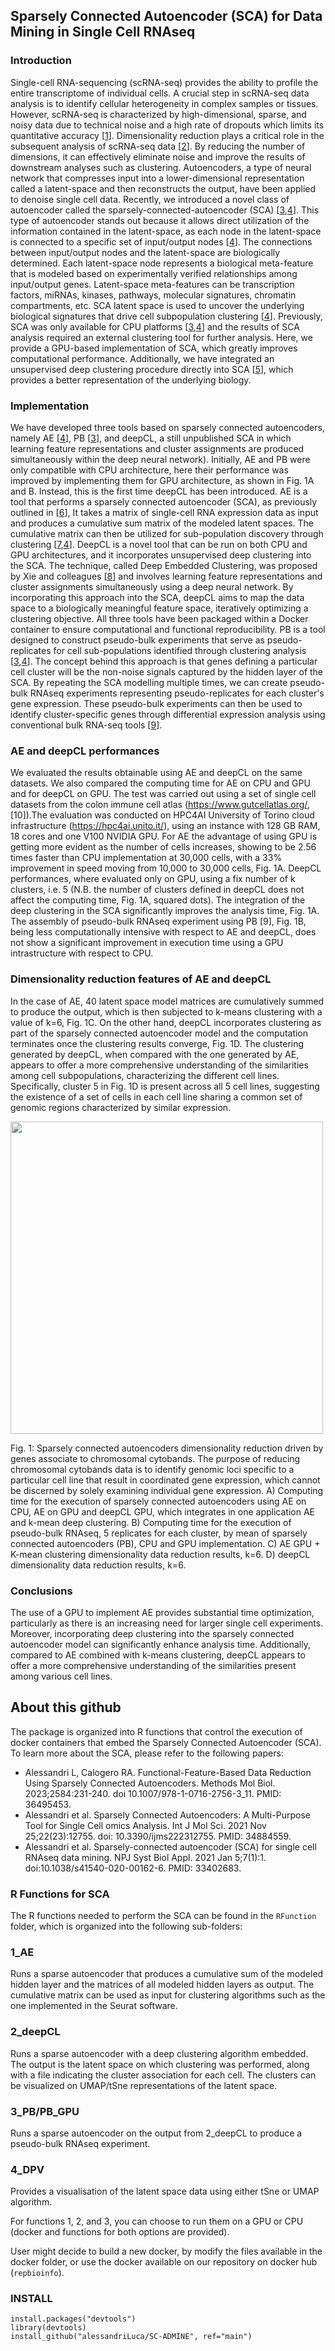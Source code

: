 ## Sparsely Connected Autoencoder (SCA) for Data Mining in Single Cell RNAseq

### Introduction

Single-cell RNA-sequencing (scRNA-seq) provides the ability to profile the entire transcriptome of individual cells. A crucial step in scRNA-seq data analysis is to identify cellular heterogeneity in complex samples or tissues. However, scRNA-seq is characterized by high-dimensional, sparse, and noisy data due to technical noise and a high rate of dropouts which limits its quantitative accuracy [[1](https://pubmed.ncbi.nlm.nih.gov/33959753/)].
Dimensionality reduction plays a critical role in the subsequent analysis of scRNA-seq data [[2](https://pubmed.ncbi.nlm.nih.gov/33833778/)]. By reducing the number of dimensions, it can effectively eliminate noise and improve the results of downstream analyses such as clustering.
Autoencoders, a type of neural network that compresses input into a lower-dimensional representation called a latent-space and then reconstructs the output, have been applied to denoise single cell data. Recently, we introduced a novel class of autoencoder called the sparsely-connected-autoencoder (SCA) [[3](https://pubmed.ncbi.nlm.nih.gov/34884559/),[4](https://pubmed.ncbi.nlm.nih.gov/33402683/)]. This type of autoencoder stands out because it allows direct utilization of the information contained in the latent-space, as each node in the latent-space is connected to a specific set of input/output nodes [[4](https://pubmed.ncbi.nlm.nih.gov/33402683/)].
The connections between input/output nodes and the latent-space are biologically determined. Each latent-space node represents a biological meta-feature that is modeled based on experimentally verified relationships among input/output genes. Latent-space meta-features can be transcription factors, miRNAs, kinases, pathways, molecular signatures, chromatin compartments, etc. SCA latent space is used to uncover the underlying biological signatures that drive cell subpopulation clustering [[4](https://pubmed.ncbi.nlm.nih.gov/33402683/)].
Previously, SCA was only available for CPU platforms [[3](https://pubmed.ncbi.nlm.nih.gov/34884559/),[4](https://pubmed.ncbi.nlm.nih.gov/33402683/)] and the results of SCA analysis required an external clustering tool for further analysis. Here, we provide a GPU-based implementation of SCA, which greatly improves computational performance. Additionally, we have integrated an unsupervised deep clustering procedure directly into SCA [[5](https://arxiv.org/abs/1511.06335)], which provides a better representation of the underlying biology.

### Implementation

We have developed three tools based on sparsely connected autoencoders, namely AE [[4](https://pubmed.ncbi.nlm.nih.gov/33402683/)], PB [[3](https://pubmed.ncbi.nlm.nih.gov/34884559/)], and deepCL, a still unpublished SCA in which learning feature representations and cluster assignments are produced simultaneously within the deep neural network). Initially, AE and PB were only compatible with CPU architecture, here their performance was improved by implementing them for GPU architecture, as shown in Fig. 1A and B. Instead, this is the first time deepCL has been introduced.
AE is a tool that performs a sparsely connected autoencoder (SCA), as previously outlined in [[6](https://pubmed.ncbi.nlm.nih.gov/36495453/)], It takes a matrix of single-cell RNA expression data as input and produces a cumulative sum matrix of the modeled latent spaces. The cumulative matrix can then be utilized for sub-population discovery through clustering [[7](https://pubmed.ncbi.nlm.nih.gov/36410733/),[4](https://pubmed.ncbi.nlm.nih.gov/33402683/)].
DeepCL is a novel tool that can be run on both CPU and GPU architectures, and it incorporates unsupervised deep clustering into the SCA. The technique, called Deep Embedded Clustering, was proposed by Xie and colleagues [[8](https://arxiv.org/abs/1511.06335)] and involves learning feature representations and cluster assignments simultaneously using a deep neural network. By incorporating this approach into the SCA, deepCL aims to map the data space to a biologically meaningful feature space, iteratively optimizing a clustering objective.
All three tools have been packaged within a Docker container to ensure computational and functional reproducibility. PB is a tool designed to construct pseudo-bulk experiments that serve as pseudo-replicates for cell sub-populations identified through clustering analysis [[3](https://pubmed.ncbi.nlm.nih.gov/34884559/),[4](https://pubmed.ncbi.nlm.nih.gov/33402683/)]. The concept behind this approach is that genes defining a particular cell cluster will be the non-noise signals captured by the hidden layer of the SCA. By repeating the SCA modelling multiple times, we can create pseudo-bulk RNAseq experiments representing pseudo-replicates for each cluster's gene expression. These pseudo-bulk experiments can then be used to identify cluster-specific genes through differential expression analysis using conventional bulk RNA-seq tools [[9](https://pubmed.ncbi.nlm.nih.gov/36495455/)].


### AE and deepCL performances

We evaluated the results obtainable using AE and deepCL on the same datasets. We also compared the computing time for AE on CPU and GPU and for deepCL on GPU. The test was carried out using a set of single cell datasets from the colon immune cell atlas (https://www.gutcellatlas.org/, [10]).The evaluation was conducted on HPC4AI University of Torino cloud infrastructure (https://hpc4ai.unito.it/), using an instance with 128 GB RAM, 18 cores and one V100 NVIDIA GPU. 
For AE the advantage of using GPU is getting more evident as the number of cells increases, showing to be 2.56 times faster than CPU implementation at 30,000 cells, with a 33% improvement in speed moving from 10,000 to 30,000 cells, Fig. 1A. DeepCL performances, where evaluated only on GPU, using a fix number of k clusters, i.e. 5 (N.B. the number of clusters defined in deepCL does not affect the computing time, Fig. 1A, squared dots). The integration of the deep clustering in the SCA significantly improves the analysis time, Fig. 1A. The assembly of pseudo-bulk RNAseq experiment using PB [9], Fig. 1B, being less computationally intensive with respect to AE and deepCL, does not show a significant improvement in execution time using a GPU intrastructure with respect to CPU.

### Dimensionality reduction features of AE and deepCL

In the case of AE, 40 latent space model matrices are cumulatively summed to produce the output, which is then subjected to k-means clustering with a value of k=6, Fig. 1C. On the other hand, deepCL incorporates clustering as part of the sparsely connected autoencoder model and the computation terminates once the clustering results converge, Fig. 1D. The clustering generated by deepCL, when compared with the one generated by AE, appears to offer a more comprehensive understanding of the similarities among cell subpopulations, characterizing the different cell lines. Specifically, cluster 5 in Fig. 1D is present across all 5 cell lines, suggesting the existence of a set of cells in each cell line sharing a common set of genomic regions characterized by similar expression.


<img border="0" src="../../images/fig1_tools_BE1.jpg" width="500px">

Fig. 1: Sparsely connected autoencoders dimensionality reduction driven by genes associate to chromosomal cytobands. The purpose of reducing chromosomal cytobands data is to identify genomic loci specific to a particular cell line that result in coordinated gene expression, which cannot be discerned by solely examining individual gene expression. A) Computing time for the execution of sparsely connected autoencoders using AE on CPU, AE on GPU and deepCL GPU, which integrates in one application AE and k-mean deep clustering. B) Computing time for the execution of pseudo-bulk RNAseq, 5 replicates for each cluster, by mean of sparsely connected autoencoders (PB), CPU and GPU implementation. C) AE GPU + K-mean clustering dimensionality data reduction results, k=6. D) deepCL dimensionality data reduction results, k=6.

### Conclusions

The use of a GPU to implement AE provides substantial time optimization, particularly as there is an increasing need for larger single cell experiments. Moreover, incorporating deep clustering into the sparsely connected autoencoder model can significantly enhance analysis time. Additionally, compared to AE combined with k-means clustering, deepCL appears to offer a more comprehensive understanding of the similarities present among various cell lines.



## About this github

The package is organized into R functions that control the execution of docker containers that embed the Sparsely Connected Autoencoder (SCA). To learn more about the SCA, please refer to the following papers:

- Alessandri L, Calogero RA. Functional-Feature-Based Data Reduction Using Sparsely Connected Autoencoders. Methods Mol Biol. 2023;2584:231-240. doi 10.1007/978-1-0716-2756-3_11. PMID: 36495453.
- Alessandri et al. Sparsely Connected Autoencoders: A Multi-Purpose Tool for Single Cell omics Analysis. Int J Mol Sci. 2021 Nov 25;22(23):12755. doi: 10.3390/ijms222312755. PMID: 34884559.
- Alessandri et al. Sparsely-connected autoencoder (SCA) for single cell RNAseq data mining. NPJ Syst Biol Appl. 2021 Jan 5;7(1):1. doi:10.1038/s41540-020-00162-6. PMID: 33402683.

### R Functions for SCA
The R functions needed to perform the SCA can be found in the `RFunction` folder, which is organized into the following sub-folders:

### 1_AE
Runs a sparse autoencoder that produces a cumulative sum of the modeled hidden layer and the matrices of all modeled hidden layers as output. The cumulative matrix can be used as input for clustering algorithms such as the one implemented in the Seurat software.

### 2_deepCL
Runs a sparse autoencoder with a deep clustering algorithm embedded. The output is the latent space on which clustering was performed, along with a file indicating the cluster association for each cell. The clusters can be visualized on UMAP/tSne representations of the latent space.

### 3_PB/PB_GPU
Runs a sparse autoencoder on the output from 2_deepCL to produce a pseudo-bulk RNAseq experiment.

### 4_DPV
Provides a visualisation of the latent space data using either tSne or UMAP algorithm.

For functions 1, 2, and 3, you can choose to run them on a GPU or CPU (docker and functions for both options are provided).

User might decide to build a new docker, by modify the files available in the docker folder, or use the docker available on our repository on docker hub (`repbioinfo`). 

### INSTALL 
```
install.packages("devtools")
library(devtools)
install_github("alessandriLuca/SC-ADMINE", ref="main")
```
